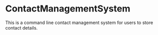 # ContactManagementSystem
This is a command line contact management system for users to store contact details.

